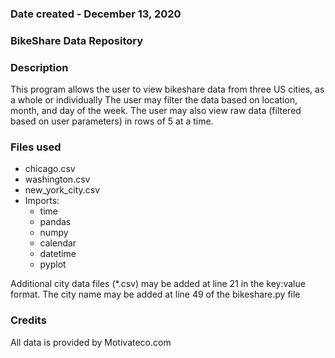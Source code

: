 ### Date created - December 13, 2020

### BikeShare Data Repository

### Description
This program allows the user to view bikeshare data from three US cities, as a whole or individually
The user may filter the data based on location, month, and day of the week.  The user may also
view raw data (filtered based on user parameters) in rows of 5 at a time.

### Files used
* chicago.csv
* washington.csv
* new_york_city.csv
* Imports:
    * time
    * pandas
    * numpy
    * calendar
    * datetime
    * pyplot

Additional city data files (*.csv) may be added at line 21  in the key:value format.  The city name may be added at line 49 of the bikeshare.py file 


### Credits
All data is provided by Motivateco.com
